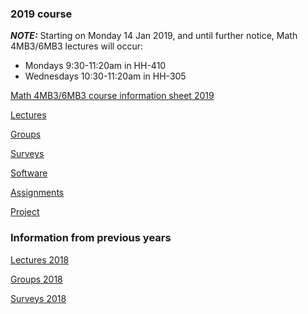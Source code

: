 ### 2019 course

***NOTE:*** Starting on Monday 14 Jan 2019, and until further notice, Math 4MB3/6MB3 lectures will occur:
- Mondays 9:30-11:20am in HH-410
- Wednesdays 10:30-11:20am in HH-305

[Math 4MB3/6MB3 course information sheet 2019](handouts/4mbinfo_2019.pdf)

[Lectures](lectures/LectureSchedule.md)

[Groups](groups.md)

[Surveys](surveys.md)

[Software](software.md)

[Assignments](assignments/assignments.md)

[Project](project/project.md)

### Information from previous years

[Lectures 2018](2018/lectures/LectureSchedule.md)

[Groups 2018](./2018/groups.md)

[Surveys 2018](./2018/surveys.md)
